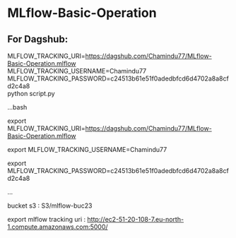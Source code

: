 # MLflow-Basic-Operation

## For Dagshub:

MLFLOW_TRACKING_URI=https://dagshub.com/Chamindu77/MLflow-Basic-Operation.mlflow \
MLFLOW_TRACKING_USERNAME=Chamindu77 \
MLFLOW_TRACKING_PASSWORD=c24513b61e51f0adedbfcd6d4702a8a8cfd2c4a8 \
python script.py


...bash

export MLFLOW_TRACKING_URI=https://dagshub.com/Chamindu77/MLflow-Basic-Operation.mlflow

export MLFLOW_TRACKING_USERNAME=Chamindu77

export MLFLOW_TRACKING_PASSWORD=c24513b61e51f0adedbfcd6d4702a8a8cfd2c4a8

...

bucket s3 : S3/mlflow-buc23

export mlflow tracking uri : http://ec2-51-20-108-7.eu-north-1.compute.amazonaws.com:5000/



